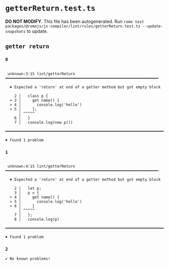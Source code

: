# `getterReturn.test.ts`

**DO NOT MODIFY**. This file has been autogenerated. Run `rome test packages/@romejs/js-compiler/lint/rules/getterReturn.test.ts --update-snapshots` to update.

## `getter return`

### `0`

```

 unknown:3:15 lint/getterReturn ━━━━━━━━━━━━━━━━━━━━━━━━━━━━━━━━━━━━━━━━━━━━━━━━━━━━━━━━━━━━━━━━━━━━

  ✖ Expected a 'return' at end of a getter method but got empty block

    2 │   class p {
  > 3 │     get name() {
  > 4 │       console.log('hello')
  > 5 │     };
      │ ^^^^^ 
    6 │   }
    7 │   console.log(new p())

━━━━━━━━━━━━━━━━━━━━━━━━━━━━━━━━━━━━━━━━━━━━━━━━━━━━━━━━━━━━━━━━━━━━━━━━━━━━━━━━━━━━━━━━━━━━━━━━━━━━

✖ Found 1 problem

```

### `1`

```

 unknown:4:15 lint/getterReturn ━━━━━━━━━━━━━━━━━━━━━━━━━━━━━━━━━━━━━━━━━━━━━━━━━━━━━━━━━━━━━━━━━━━━

  ✖ Expected a 'return' at end of a getter method but got empty block

    2 │   let p;
    3 │   p = {
  > 4 │     get name() {
  > 5 │       console.log('hello')
  > 6 │     }
      │ ^^^^^ 
    7 │   };
    8 │   console.log(p)

━━━━━━━━━━━━━━━━━━━━━━━━━━━━━━━━━━━━━━━━━━━━━━━━━━━━━━━━━━━━━━━━━━━━━━━━━━━━━━━━━━━━━━━━━━━━━━━━━━━━

✖ Found 1 problem

```

### `2`

```
✔ No known problems!

```

